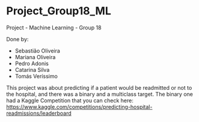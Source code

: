 # Project_Group18_ML
Project - Machine Learning - Group 18

Done by:
* Sebastião Oliveira
* Mariana Oliveira
* Pedro Adonis
* Catarina Silva
* Tomás Veríssimo

This project was about predicting if a patient would be readmitted or not to the hospital, and there was a binary and a multiclass target. The binary one had a Kaggle Competition that you can check here: https://www.kaggle.com/competitions/predicting-hospital-readmissions/leaderboard
